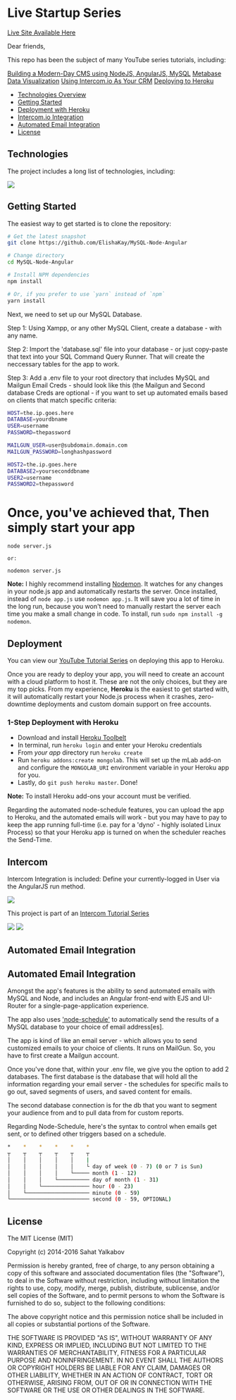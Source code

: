 <h1>Live Startup Series</h1>

<a href="http://koalacms.herokuapp.com" target="_blank">Live Site Available Here</a>

Dear friends,

This repo has been the subject of many YouTube series tutorials, including:

<a href="https://www.youtube.com/watch?v=xyA2qstl5YA" target="_blank">Building a Modern-Day CMS using NodeJS, AngularJS, MySQL</a>
<a href="https://www.youtube.com/watch?v=xs-_kZUoRIY" target="_blank">Metabase Data Visualization</a>
<a href="https://www.youtube.com/watch?v=8-31Ar8ea58" target="_blank">Using Intercom.io As Your CRM</a>
<a href="https://www.youtube.com/watch?v=XAOvH6yFcz4&t=3s" target="_blank">Deploying to Heroku</a>

- [Technologies Overview](#technologies)
- [Getting Started](#getting-started)
- [Deployment with Heroku](#deployment)
- [Intercom.io Integration](#intercom)
- [Automated Email Integration](#automated-email-integration)
- [License](#license)



Technologies
--------

The project includes a long list of technologies, including:

<img src="views/public/images/Angularjs.png">


Getting Started
---------------

The easiest way to get started is to clone the repository:

```bash
# Get the latest snapshot
git clone https://github.com/ElishaKay/MySQL-Node-Angular

# Change directory
cd MySQL-Node-Angular

# Install NPM dependencies
npm install

# Or, if you prefer to use `yarn` instead of `npm`
yarn install

```

Next, we need to set up our MySQL Database.

Step 1: Using Xampp, or any other MySQL Client, create a database - with any name.

Step 2: Import the 'database.sql' file into your database - or just copy-paste that text into your SQL Command Query Runner. That will create the neccessary tables for the app to work.

Step 3: Add a .env file to your root directory that includes MySQL and Mailgun Email Creds - should look like this (the Mailgun and Second database Creds are optional - if you want to set up automated emails based on clients that match specific criteria:


```bash
HOST=the.ip.goes.here	
DATABASE=yourdbname
USER=username
PASSWORD=thepassword

MAILGUN_USER=user@subdomain.domain.com
MAILGUN_PASSWORD=longhashpassword

HOST2=the.ip.goes.here	
DATABASE2=yourseconddbname
USER2=username
PASSWORD2=thepassword

```


# Once, you've achieved that, Then simply start your app

```
node server.js 

or:

nodemon server.js
```


**Note:** I highly recommend installing [Nodemon](https://github.com/remy/nodemon).
It watches for any changes in your  node.js app and automatically restarts the
server. Once installed, instead of `node app.js` use `nodemon app.js`. It will
save you a lot of time in the long run, because you won't need to manually
restart the server each time you make a small change in code. To install, run
`sudo npm install -g nodemon`.



Deployment
----------

You can view our <a href="https://www.youtube.com/watch?v=XAOvH6yFcz4&t=3s" target="_blank">YouTube Tutorial Series</a> on deploying this app to Heroku.

Once you are ready to deploy your app, you will need to create an account with
a cloud platform to host it. These are not the only choices, but they are my top
picks. From my experience, **Heroku** is the easiest to get started with, it will
automatically restart your Node.js process when it crashes, zero-downtime
deployments and custom domain support on free accounts. 

### 1-Step Deployment with Heroku

- Download and install [Heroku Toolbelt](https://toolbelt.heroku.com/)
- In terminal, run `heroku login` and enter your Heroku credentials
- From *your app* directory run `heroku create`
- Run `heroku addons:create mongolab`.  This will set up the mLab add-on and configure the `MONGOLAB_URI` environment variable in your Heroku app for you.
- Lastly, do `git push heroku master`.  Done!

**Note:** To install Heroku add-ons your account must be verified.

Regarding the automated node-schedule features, you can upload the app to Heroku, and the automated emails will work - but you may have to pay to keep the app running full-time (i.e. pay for a 'dyno' - highly isolated Linux Process) so that your Heroku app is turned on when the scheduler reaches the Send-Time.



Intercom
----------

Intercom Integration is included: Define your currently-logged in User via the AngularJS run method.

<img src="views/public/images/pizza-man.PNG">


<p>This project is part of an <a href="https://www.youtube.com/watch?v=8-31Ar8ea58" target="_blank">Intercom Tutorial Series</a></p>

<img src="views/public/images/intercom-chart.png">

<img src="views/public/images/email-flow.png">



Automated Email Integration
----------

<h2>Automated Email Integration</h2>

Amongst the app's features is the ability to send automated emails with MySQL and Node, and includes an Angular front-end with EJS and UI-Router for a single-page-application experience.

The app also uses <a href="https://www.npmjs.com/package/node-schedule" target="_blank">'node-schedule'</a> to automatically send the results of a MySQL database to your choice of email address[es].

The app is kind of like an email server - which allows you to send customized emails to your choice of clients. It runs on MailGun. So, you have to first create a Mailgun account.

Once you've done that, within your .env file, we give you the option to add 2 databases. The first database is the database that will hold all the information regarding your email server - the schedules for specific mails to go out, saved segments of users, and saved content for emails.

The second database connection is for the db that you want to segment your audience from and to pull data from for custom reports.

Regarding Node-Schedule, here's the syntax to control when emails get sent, or to defined other triggers based on a schedule.


```bash
*    *    *    *    *    *
┬    ┬    ┬    ┬    ┬    ┬
│    │    │    │    │    |
│    │    │    │    │    └ day of week (0 - 7) (0 or 7 is Sun)
│    │    │    │    └───── month (1 - 12)
│    │    │    └────────── day of month (1 - 31)
│    │    └─────────────── hour (0 - 23)
│    └──────────────────── minute (0 - 59)
└───────────────────────── second (0 - 59, OPTIONAL)

```





License
-------

The MIT License (MIT)

Copyright (c) 2014-2016 Sahat Yalkabov

Permission is hereby granted, free of charge, to any person obtaining a copy of this software and associated documentation files (the "Software"), to deal in the Software without restriction, including without limitation the rights to use, copy, modify, merge, publish, distribute, sublicense, and/or sell copies of the Software, and to permit persons to whom the Software is furnished to do so, subject to the following conditions:

The above copyright notice and this permission notice shall be included in all copies or substantial portions of the Software.

THE SOFTWARE IS PROVIDED "AS IS", WITHOUT WARRANTY OF ANY KIND, EXPRESS OR IMPLIED, INCLUDING BUT NOT LIMITED TO THE WARRANTIES OF MERCHANTABILITY, FITNESS FOR A PARTICULAR PURPOSE AND NONINFRINGEMENT. IN NO EVENT SHALL THE AUTHORS OR COPYRIGHT HOLDERS BE LIABLE FOR ANY CLAIM, DAMAGES OR OTHER LIABILITY, WHETHER IN AN ACTION OF CONTRACT, TORT OR OTHERWISE, ARISING FROM, OUT OF OR IN CONNECTION WITH THE SOFTWARE OR THE USE OR OTHER DEALINGS IN THE SOFTWARE.

